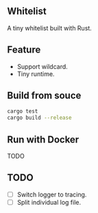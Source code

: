 ## Whitelist

A tiny whitelist built with Rust.

## Feature

-   Support wildcard.
-   Tiny runtime.

## Build from souce

```bash
cargo test
cargo build --release
```

## Run with Docker

TODO

## TODO

-   [ ] Switch logger to tracing.
-   [ ] Split individual log file.